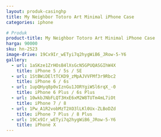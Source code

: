 ```yaml
---
layout: produk-casinghp
title: My Neighbor Totoro Art Minimal iPhone Case
categories: iphone

# Produk
product-title: My Neighbor Totoro Art Minimal iPhone Case
harga: 90000
sku: hn-2523
image-drive: 19Cx9Ir_wETyi7q2hygWiB6_JRow-5-Y6
gallery:
  - url: 1aSKze1ZrHOsB4lXsGcN5GPUQASGIhW4X
    title: iPhone 5 / 5s / SE
  - url: 1StBWiDEltTCKD9_zMpAJVVFMf3r9Rbc2
    title: iPhone 6 / 6s
  - url: 1upQHyq8p0vIznGu1JORYgiWSl6rqX_-0
    title: iPhone 6 Plus / 6s Plus
  - url: 10wkbJNbFLQT3HxE6xM2W8TUTm4mL7iOt
    title: iPhone 7 / 8
  - url: 1Pw_A1R2vobMzT2XO3lLKl0Ux-ZLBoDZd
    title: iPhone 7 Plus / 8 Plus
  - url: 19Cx9Ir_wETyi7q2hygWiB6_JRow-5-Y6
    title: iPhone X
---
```

